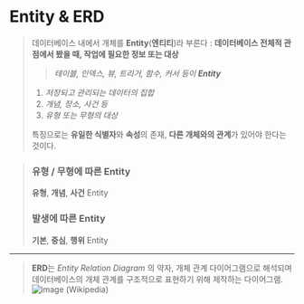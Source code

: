 # Entity & ERD
> 데이터베이스 내에서 개체를 **Entity**(**엔티티**)라 부른다
> : **데이터베이스 전체적 관점에서 봤을 때, 작업에 필요한 정보 또는 대상** 
> > *테이블, 인덱스, 뷰, 트리거, 함수, 커서 등이 **Entity***
> > 
> 1. *저장되고 관리되는 데이터의 집합*
> 2. *개념, 장소, 사건 등*
> 3. *유형 또는 무형의 대상*
>
> 특징으로는 **유일한 식별자**와 **속성**의 존재, **다른 개체와의 관계**가 있어야 한다는 것이다.

> ### 유형 / 무형에 따른 Entity
> **유형**, **개념**, **사건** Entity
> ### 발생에 따른 Entity
> **기본**, **중심**, **행위** Entity
---
> **ERD**는 *Entity Relation Diagram* 의 약자, 개체 관계 다이어그램으로 해석되며 데이터베이스의 개체 관계를 구조적으로 표현하기 위해 제작하는 다이어그램.
> ![image](https://github.com/CharmStrange/Study/assets/105769152/b6d7c64e-d5ad-42be-bfa3-4fdb74d5a916) (Wikipedia)
